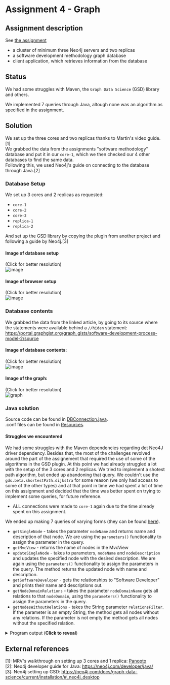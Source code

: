 # Assignment 4 - Graph

## Assignment description
See [the assignment](/Assignment4/A4-Neo4j-Cluster-Application.pdf)
- a cluster of minimum three Neo4j servers and two replicas
- a software development methodology graph database
- client application, which retrieves information from the database

## Status
We had some struggles with Maven, the `Graph Data Science` (GSD) library and others.

We implemented 7 queries through Java, altough none was an algorithm as specified in the assignment. 

## Solution
We set up the three cores and two replicas thanks to Martin's video guide.[1]  
We grabbed the data from the assignments "software methodology" database and put it in our `core-1`, which we then checked our 4 other databases to find the same data.  
Following this, we used Neo4j's guide on connecting to the database through Java.[2]  

### Database Setup
We set up 3 cores and 2 replicas as requested:
- `core-1`
- `core-2`
- `core-3`
- `replica-1`
- `replica-2`

And set up the GSD library by copying the plugin from another project and following a guide by Neo4j.[3]

#### Image of database setup
(Click for better resolution)  
![image](https://user-images.githubusercontent.com/37186286/117541260-51500d00-b013-11eb-803a-c566d978fa93.png)

#### Image of browser setup
(Click for better resolution)  
![image](https://user-images.githubusercontent.com/37186286/117541420-139fb400-b014-11eb-854a-8f460f239263.png)


### Database contents
We grabbed the data from the linked article, by going to its source where the statements were available behind a `//hiden` statement:   https://portal.graphgist.org/graph_gists/software-development-process-model-2/source  

#### Image of database contents:  
(Click for better resolution)  
![image](https://user-images.githubusercontent.com/37186286/117541064-6d06e380-b012-11eb-99fb-bed6f8b6e235.png)
#### Image of the graph:  
(Click for better resolution)  
![graph](https://user-images.githubusercontent.com/37186286/117540884-907d5e80-b011-11eb-8c6c-3ea782c4b9bb.png)


### Java solution

Source code can be found in [DBConnection.java](/Assignment4/src/main/java/DBConnection.java).  
.conf files can be found in [Resources](/Assignment4/src/main/resources).


#### Struggles we encountered
We had some struggles with the Maven dependencies regarding det Neo4J driver dependency. Besides that, the most of the challenges revolved around the part of the assignement that required the use of some of the algorithms in the GSD plugin. At this point we had already struggled a lot with the setup of the 3 cores and 2 replicas. We tried to implement a shotest path algorithm, but ended up abandoning that query. We couldn't use the `gds.beta.shortestPath.dijkstra` for some reason (we only had access to some of the other types) and at that point in time we had spent a lot of time on this assignment and decided that the time was better spent on trying to implement some queries, for future reference.  
- ALL connections were made to `core-1` again due to the time already spent on this assignment.  
  
We ended up making 7 queries of varying forms (they can be found [here](https://github.com/Hold-Krykke-BA/DBD/blob/main/Assignment4/src/main/java/DBConnection.java)).
* `getSingleNode` - takes the parameter `nodeName` and returns name and description of that node. We are using the `parameters()` functionality to assign the parameter in the query.
* `getMvcView` - returns the name of nodes in the MvcView
* `updateSingleNode` - takes to parameters, `nodeName` and `nodeDescription` and updates the specified node with the desired description. We are again using the `parameters()` functionality to assign the parameters in the query. The method returns the updated node with name and description.
* `getSoftwareDeveloper` - gets the relationships to "Software Developer" and prints their name and descriptions out.
* `getNodeDomainRelations` - takes the parameter `nodeDomainName` gets all relations to that `nodeDomain`, using the `parameters()` functionality to assign the parameters in the query.
* `getNodesWithoutRelations` - takes the String parameter `relationsFilter`. If the parameter is an empty String, the method gets all nodes without any relations. If the parameter is not empty the method gets all nodes without the specified relation. 


<details><summary>Program output (<b>Click to reveal</b>)</summary>
<p>

```
1. Which, and how many, nodes are there in to "MvcView"?
Nodes in MvcView: ["_admin.html", "AdminNavigationView", "BillingAddressView", "CartView", "CreditCardDetailsView", "ContentEditView", "CheckoutView", "ContentListView", "_shopping.html", "CustomerNavigationView", "GiftCardDetailsView", "PaymentView", "ProductDetailView", "ProductEditView", "ProductListView", "ShippingAddressView"]
Size of MvcView: 16
**********************
2. What, and how many, relations are there to "Software Developer"?
Parent Node: "Software Development"
Parent relations: [name: "Web"	description: "Anything related to the Web-facing part of the system", name: "Testing"	description: "Anything related to testing the system", name: "Technical"	description: "Anything technical about the system implementation", name: "Process"	description: "Process-related items", name: "Knowledge"	description: "Anyone or anything that is a source of information or knowledge", name: "Human"	description: "Organization and people"]
Size of Parent relations: 6
**********************
3. Getting node by name "Term"
getSingleNode result: "Term": "Vocabulary terms and definitions"
**********************
4. Updating node by name "Term"
updateSingleNode result: "Term": "0.5917302176931089"
**********************
5. Getting node relations to nodeDomain "Technical"
Relations to Technical: [name: "MvcView"	description: "INCLUDED_IN", name: "CodeFolder"	description: "INCLUDED_IN", name: "Service"	description: "INCLUDED_IN", name: "DbTable"	description: "INCLUDED_IN", name: "Component"	description: "INCLUDED_IN", name: "CssFile"	description: "INCLUDED_IN", name: "CodeSolution"	description: "INCLUDED_IN", name: "AppLayer"	description: "INCLUDED_IN", name: "Location"	description: "INCLUDED_IN", name: "Server"	description: "INCLUDED_IN", name: "DbProcedure"	description: "INCLUDED_IN", name: "Platform"	description: "INCLUDED_IN", name: "JsFile"	description: "INCLUDED_IN", name: "Setting"	description: "INCLUDED_IN", name: "Permission"	description: "INCLUDED_IN", name: "LocalizationKey"	description: "INCLUDED_IN", name: "MvcController"	description: "INCLUDED_IN", name: "Database"	description: "INCLUDED_IN", name: "DbFunction"	description: "INCLUDED_IN", name: "DbSchema"	description: "INCLUDED_IN", name: "Environment"	description: "INCLUDED_IN", name: "File"	description: "INCLUDED_IN", name: "DbView"	description: "INCLUDED_IN", name: "CodeProject"	description: "INCLUDED_IN", name: "Software Development"	description: "PART_OF"]
Size of relations: 25
**********************
6. Find nodes with no relations
Nodes filtered by getNodesWithoutRelations: [name: "Admin", name: "Catalog.css", name: "Checkout.css", name: "Shopping.css", name: "Validation.css", name: "BonzDB", name: "dbo", name: "dbo.ufnGetDiscountedPrice", name: "dbo.ufnGetExtendedPrice", name: "CartRequirements.docx", name: "DisablePurchaseFlag.docx", name: "Checkout", name: "Content Management", name: "Product Management", name: "Help Desk, Tier 1", name: "Help Desk, Tier 2", name: "Network Administrators", name: "Production Support", name: "Collins, Sasha", name: "Porter, Rick E.", name: "Quick, Kelly", name: "Williams, Garnet", name: "Req CT-3-1", name: "Req CT-2-1", name: "Req CT-4-1", name: "Add Availability Flag", name: "ProductManagement_EditProductDetails", name: "Product Management Test Suite", name: "AvailableProductsView"]
Size: 29
**********************
7. Find nodes with no "PART_OF" relations
Nodes filtered by getNodesWithoutRelations: [name: "Audience", name: "CodeFolder", name: "Component", name: "CssFile", name: "MvcController", name: "Defect", name: "Document", name: "Feature", name: "File", name: "JsFile", name: "Location", name: "LocalizationKey", name: "AppLayer", name: "MvcView", name: "Permission", name: "Person", name: "Platform", name: "UserProfile", name: "Publication", name: "Release", name: "Requirement", name: "Role", name: "Setting", name: "Skill", name: "CodeSolution", name: "Service", name: "Task", name: "Term", name: "UserStory", name: "CodeProject", name: "Admin", name: "Warehouse", name: "Change set 1931", name: "Change set 1956", name: "Change set 2216", name: "Address.css", name: "Catalog.css", name: "Checkout.css", name: "Global.css", name: "Payment.css", name: "ProductDetails.css", name: "ProductList.css", name: "Shopping.css", name: "Validation.css", name: "CartController", name: "CheckoutController", name: "ContentController", name: "PaymentController", name: "ProductController", name: "PromotionController", name: "BonzDB", name: "dbo", name: "Defect 2819", name: "Defect 2816", name: "dbo.ufnGetDiscountedPrice", name: "dbo.ufnGetExtendedPrice", name: "CartRequirements.docx", name: "DisablePurchaseFlag.docx", name: "InventoryProductEntity", name: "ShoppingProductEntity", name: "Break Fix Environment", name: "Dev Environment", name: "Integration Test Environment", name: "Production Environment", name: "Staging Environment", name: "UAT Environment", name: "Product.sql", name: "Checkout", name: "Content Management", name: "Product Management", name: "Database Administrators", name: "Developers", name: "Help Desk, Tier 1", name: "Help Desk, Tier 2", name: "Network Administrators", name: "Project Management (PMO)", name: "Production Support", name: "Quality Assurance", name: "Cart.js", name: "CreditCardPayment.js", name: "Checkout.js", name: "GiftCardPayment.js", name: "Product.js", name: "Validation.js", name: "_admin.html", name: "AdminNavigationView", name: "BillingAddressView", name: "CartView", name: "CreditCardDetailsView", name: "ContentEditView", name: "CheckoutView", name: "ContentListView", name: "_shopping.html", name: "CustomerNavigationView", name: "GiftCardDetailsView", name: "PaymentView", name: "ProductDetailView", name: "ProductEditView", name: "ProductListView", name: "ShippingAddressView", name: "ShoppingProduct_List_Get", name: "ShoppingProduct_Details_Get", name: "Busy, Betty", name: "CIO, Sylvia", name: "Debaron, Chuck", name: "Dev, David", name: "Dev, Donna", name: "Dev, Delilah", name: "Collins, Sasha", name: "Porter, Rick E.", name: "Quick, Kelly", name: "Williams, Garnet", name: "Mendez, Andrew", name: "Quigby, Susan", name: "Tester, Tommy", name: "Tester, Theresa", name: "Tester, Mihir", name: "Release v1.1", name: "Release v1.2", name: "Release v1.3", name: "Req CT-3-1", name: "Req CT-2-1", name: "Req CT-4-1", name: "Business Analyst", name: "CIO", name: "DBA", name: "Developer", name: "Project Manager", name: "QA Manager", name: "QA Tester", name: "InventoryProduct_List_Get", name: "Product", name: "Add Availability Flag", name: "ProductManagement_EditProductDetails", name: "ShoppingCart_AddProductToCart", name: "ShoppingCart_RemoveProductFromCart", name: "ShoppingCart_ChangeProductQuantity", name: "ShoppingCart_ViewCart", name: "Product Management Test Suite", name: "ShoppingCart_TestSuite", name: "ShoppingProductDetailsVM", name: "ShoppingProductListVM", name: "AvailableProductsView"]
Size: 143
```

</p>
</details>

## External references
[1]: MRV's walkthrough on setting up 3 cores and 1 replica: [Panopto](https://cphbusiness.cloud.panopto.eu/Panopto/Pages/Viewer.aspx?id=551727ed-3f24-4c02-ba90-ad1d00f5b2a7)  
[2]: Neo4j developer guide for Java: https://neo4j.com/developer/java/  
[3]: Neo4j setting up GSD: https://neo4j.com/docs/graph-data-science/current/installation/#_neo4j_desktop  
